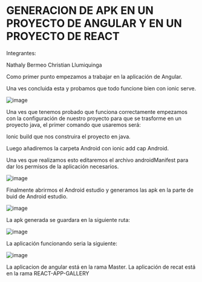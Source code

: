 # GENERACION DE APK EN UN PROYECTO DE ANGULAR Y EN UN PROYECTO DE REACT

Integrantes:

Nathaly Bermeo
Christian Llumiquinga

Como primer punto empezamos a trabajar en la aplicación de Angular.

Una ves concluida esta y probamos que todo funcione bien con ionic serve.

![image](https://user-images.githubusercontent.com/56648687/147866013-ff293af6-2a4f-4110-a9dd-66ac9e65069b.png)

 
Una ves que tenemos probado que funciona correctamente empezamos con la configuración de nuestro proyecto para que se trasforme en un proyecto java, el primer comando que usaremos será:

Ionic build que nos construira el proyecto en java.

Luego añadiremos la carpeta Android con ionic add cap Android.

Una ves que realizamos esto editaremos el archivo androidManifest para dar los permisos de la aplicación necesarios.

![image](https://user-images.githubusercontent.com/56648687/147866014-2018e45f-d4d2-4325-9ac4-2e95575092fb.png)


 
Finalmente abrirmos el Android estudio y generamos las apk en la parte de buid de Android estudio.

![image](https://user-images.githubusercontent.com/56648687/147866024-0bc3a59a-1445-48aa-b589-29c3f2435496.png)

 
La apk generada se guardara en la siguiente ruta:

![image](https://user-images.githubusercontent.com/56648687/147866028-8e59cb2a-a501-4e69-a8c0-7d09b674f438.png)

 
La aplicación funcionando seria la siguiente:

![image](https://user-images.githubusercontent.com/56648687/147866031-c761ab30-655b-453a-909c-41556c763e46.png)




La aplicacion de angular está en la rama Master.
La aplicación de recat está en la rama REACT-APP-GALLERY


